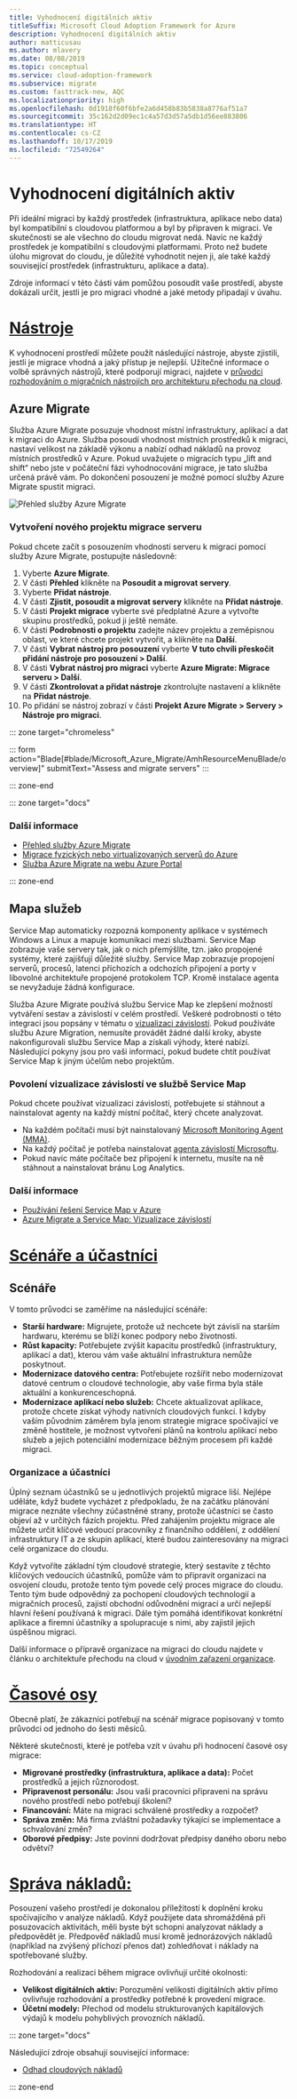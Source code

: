 ```yaml
---
title: Vyhodnocení digitálních aktiv
titleSuffix: Microsoft Cloud Adoption Framework for Azure
description: Vyhodnocení digitálních aktiv
author: matticusau
ms.author: mlavery
ms.date: 08/08/2019
ms.topic: conceptual
ms.service: cloud-adoption-framework
ms.subservice: migrate
ms.custom: fasttrack-new, AQC
ms.localizationpriority: high
ms.openlocfilehash: 0d1918f60f6bfe2a6d458b83b5838a8776af51a7
ms.sourcegitcommit: 35c162d2d09ec1c4a57d3d57a5db1d56ee883806
ms.translationtype: HT
ms.contentlocale: cs-CZ
ms.lasthandoff: 10/17/2019
ms.locfileid: "72549264"
---
```

# <a name="assess-the-digital-estate"></a>Vyhodnocení digitálních aktiv

Při ideální migraci by každý prostředek (infrastruktura, aplikace nebo data) byl kompatibilní s cloudovou platformou a byl by připraven k migraci. Ve skutečnosti se ale všechno do cloudu migrovat nedá. Navíc ne každý prostředek je kompatibilní s cloudovými platformami. Proto než budete úlohu migrovat do cloudu, je důležité vyhodnotit nejen ji, ale také každý související prostředek (infrastrukturu, aplikace a data).

Zdroje informací v této části vám pomůžou posoudit vaše prostředí, abyste dokázali určit, jestli je pro migraci vhodné a jaké metody připadají v úvahu.

<!-- markdownlint-disable MD025 -->

# <a name="toolstabtools"></a>[Nástroje](#tab/Tools)

K vyhodnocení prostředí můžete použít následující nástroje, abyste zjistili, jestli je migrace vhodná a jaký přístup je nejlepší. Užitečné informace o volbě správných nástrojů, které podporují migraci, najdete v [průvodci rozhodováním o migračních nástrojích pro architekturu přechodu na cloud](../../decision-guides/migrate-decision-guide/index.md).

## <a name="azure-migrate"></a>Azure Migrate

Služba Azure Migrate posuzuje vhodnost místní infrastruktury, aplikací a dat k migraci do Azure. Služba posoudí vhodnost místních prostředků k migraci, nastaví velikost na základě výkonu a nabízí odhad nákladů na provoz místních prostředků v Azure. Pokud uvažujete o migracích typu „lift and shift“ nebo jste v počáteční fázi vyhodnocování migrace, je tato služba určená právě vám. Po dokončení posouzení je možné pomocí služby Azure Migrate spustit migraci.

![Přehled služby Azure Migrate](./media/assess/azuremigrate-overview-1.png)

### <a name="create-a-new-server-migration-project"></a>Vytvoření nového projektu migrace serveru

Pokud chcete začít s posouzením vhodnosti serveru k migraci pomocí služby Azure Migrate, postupujte následovně:

1. Vyberte **Azure Migrate**.
1. V části **Přehled** klikněte na **Posoudit a migrovat servery**.
1. Vyberte **Přidat nástroje**.
1. V části **Zjistit, posoudit a migrovat servery** klikněte na **Přidat nástroje**.
1. V části **Projekt migrace** vyberte své předplatné Azure a vytvořte skupinu prostředků, pokud ji ještě nemáte.
1. V části **Podrobnosti o projektu** zadejte název projektu a zeměpisnou oblast, ve které chcete projekt vytvořit, a klikněte na **Další**.
1. V části **Vybrat nástroj pro posouzení** vyberte **V tuto chvíli přeskočit přidání nástroje pro posouzení > Další**.
1. V části **Vybrat nástroj pro migraci** vyberte **Azure Migrate: Migrace serveru > Další**.
1. V části **Zkontrolovat a přidat nástroje** zkontrolujte nastavení a klikněte na **Přidat nástroje**.
1. Po přidání se nástroj zobrazí v části **Projekt Azure Migrate > Servery > Nástroje pro migraci**.

::: zone target="chromeless"

::: form action="Blade[#blade/Microsoft_Azure_Migrate/AmhResourceMenuBlade/overview]" submitText="Assess and migrate servers" :::

::: zone-end

::: zone target="docs"

### <a name="read-more"></a>Další informace

- [Přehled služby Azure Migrate](https://docs.microsoft.com/azure/migrate/migrate-services-overview)
- [Migrace fyzických nebo virtualizovaných serverů do Azure](https://docs.microsoft.com/azure/migrate/tutorial-migrate-physical-virtual-machines)
- [Služba Azure Migrate na webu Azure Portal](https://portal.azure.com/#blade/Microsoft_Azure_Migrate/AmhResourceMenuBlade/overview)

::: zone-end

## <a name="service-map"></a>Mapa služeb

Service Map automaticky rozpozná komponenty aplikace v systémech Windows a Linux a mapuje komunikaci mezi službami. Service Map zobrazuje vaše servery tak, jak o nich přemýšlíte, tzn. jako propojené systémy, které zajišťují důležité služby. Service Map zobrazuje propojení serverů, procesů, latenci příchozích a odchozích připojení a porty v libovolné architektuře propojené protokolem TCP. Kromě instalace agenta se nevyžaduje žádná konfigurace.

Služba Azure Migrate používá službu Service Map ke zlepšení možností vytváření sestav a závislostí v celém prostředí. Veškeré podrobnosti o této integraci jsou popsány v tématu o [vizualizaci závislostí](https://docs.microsoft.com/azure/migrate/concepts-dependency-visualization). Pokud používáte službu Azure Migration, nemusíte provádět žádné další kroky, abyste nakonfigurovali službu Service Map a získali výhody, které nabízí. Následující pokyny jsou pro vaši informaci, pokud budete chtít používat Service Map k jiným účelům nebo projektům.

### <a name="enable-dependency-visualization-using-service-map"></a>Povolení vizualizace závislostí ve službě Service Map

Pokud chcete používat vizualizaci závislostí, potřebujete si stáhnout a nainstalovat agenty na každý místní počítač, který chcete analyzovat.

- Na každém počítači musí být nainstalovaný [Microsoft Monitoring Agent (MMA)](https://docs.microsoft.com/azure/log-analytics/log-analytics-agent-windows).
- Na každý počítač je potřeba nainstalovat [agenta závislostí Microsoftu](https://docs.microsoft.com/azure/azure-monitor/insights/vminsights-enable-hybrid-cloud#install-the-dependency-agent-on-windows).
- Pokud navíc máte počítače bez připojení k internetu, musíte na ně stáhnout a nainstalovat bránu Log Analytics.

<!-- markdownlint-disable MD024 -->

### <a name="read-more"></a>Další informace

- [Používání řešení Service Map v Azure](https://docs.microsoft.com/azure/azure-monitor/insights/service-map)
- [Azure Migrate a Service Map: Vizualizace závislostí](https://docs.microsoft.com/azure/migrate/concepts-dependency-visualization)

# <a name="scenarios-and-stakeholderstabscenarios"></a>[Scénáře a účastníci](#tab/Scenarios)

## <a name="scenarios"></a>Scénáře

V tomto průvodci se zaměříme na následující scénáře:

- **Starší hardware:** Migrujete, protože už nechcete být závislí na starším hardwaru, kterému se blíží konec podpory nebo životnosti.
- **Růst kapacity:** Potřebujete zvýšit kapacitu prostředků (infrastruktury, aplikací a dat), kterou vám vaše aktuální infrastruktura nemůže poskytnout.
- **Modernizace datového centra:** Potřebujete rozšířit nebo modernizovat datové centrum o cloudové technologie, aby vaše firma byla stále aktuální a konkurenceschopná.
- **Modernizace aplikací nebo služeb:** Chcete aktualizovat aplikace, protože chcete získat výhody nativních cloudových funkcí. I kdyby vaším původním záměrem byla jenom strategie migrace spočívající ve změně hostitele, je možnost vytvoření plánů na kontrolu aplikací nebo služeb a jejich potenciální modernizace běžným procesem při každé migraci.

### <a name="organizational-alignment-and-stakeholders"></a>Organizace a účastníci

Úplný seznam účastníků se u jednotlivých projektů migrace liší. Nejlépe uděláte, když budete vycházet z předpokladu, že na začátku plánování migrace neznáte všechny zúčastněné strany, protože účastníci se často objeví až v určitých fázích projektu. Před zahájením projektu migrace ale můžete určit klíčové vedoucí pracovníky z finančního oddělení, z oddělení infrastruktury IT a ze skupin aplikací, které budou zainteresovány na migraci celé organizace do cloudu.

Když vytvoříte základní tým cloudové strategie, který sestavíte z těchto klíčových vedoucích účastníků, pomůže vám to připravit organizaci na osvojení cloudu, protože tento tým povede celý proces migrace do cloudu. Tento tým bude odpovědný za pochopení cloudových technologií a migračních procesů, zajistí obchodní odůvodnění migrací a určí nejlepší hlavní řešení používaná k migraci. Dále tým pomáhá identifikovat konkrétní aplikace a firemní účastníky a spolupracuje s nimi, aby zajistil jejich úspěšnou migraci.

Další informace o přípravě organizace na migraci do cloudu najdete v článku o architektuře přechodu na cloud v [úvodním zařazení organizace](../../ready/initial-org-alignment.md).

# <a name="timelinestabtimelines"></a>[Časové osy](#tab/Timelines)

Obecně platí, že zákazníci potřebují na scénář migrace popisovaný v tomto průvodci od jednoho do šesti měsíců.

Některé skutečnosti, které je potřeba vzít v úvahu při hodnocení časové osy migrace:

- **Migrované prostředky (infrastruktura, aplikace a data):** Počet prostředků a jejich různorodost.
- **Připravenost personálu:** Jsou vaši pracovníci připraveni na správu nového prostředí nebo potřebují školení?
- **Financování:** Máte na migraci schválené prostředky a rozpočet?
- **Správa změn:** Má firma zvláštní požadavky týkající se implementace a schvalování změn?
- **Oborové předpisy:** Jste povinni dodržovat předpisy daného oboru nebo odvětví?

# <a name="cost-managementtabmanagecost"></a>[Správa nákladů:](#tab/ManageCost)

Posouzení vašeho prostředí je dokonalou příležitostí k doplnění kroku spočívajícího v analýze nákladů. Když použijete data shromážděná při posuzovacích aktivitách, měli byste být schopni analyzovat náklady a předpovědět je. Předpověď nákladů musí kromě jednorázových nákladů (například na zvýšený příchozí přenos dat) zohledňovat i náklady na spotřebované služby.

Rozhodování a realizaci během migrace ovlivňují určité okolnosti:

- **Velikost digitálních aktiv:** Porozumění velikosti digitálních aktiv přímo ovlivňuje rozhodování a prostředky potřebné k provedení migrace.
- **Účetní modely:** Přechod od modelu strukturovaných kapitálových výdajů k modelu pohyblivých provozních nákladů.

::: zone target="docs"

Následující zdroje obsahují související informace:

- [Odhad cloudových nákladů](../migration-considerations/assess/estimate.md)

::: zone-end

